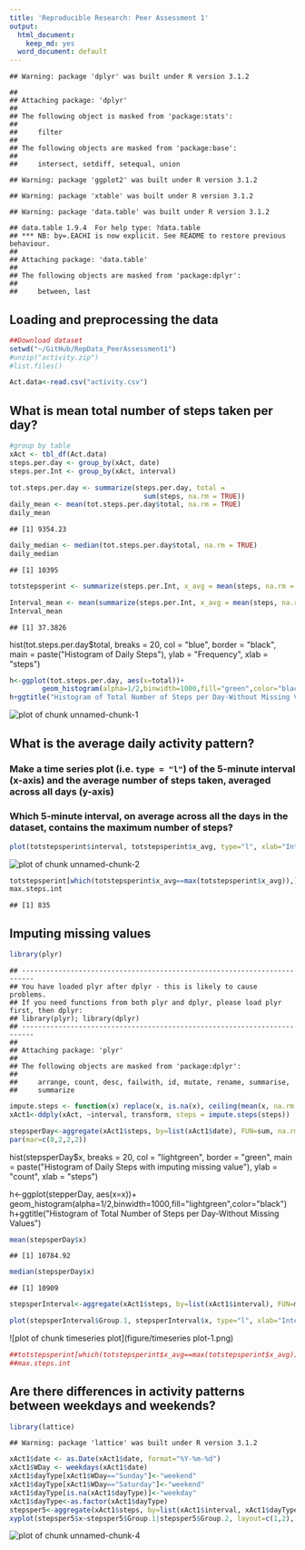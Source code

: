 ```yaml
---
title: 'Reproducible Research: Peer Assessment 1'
output:
  html_document:
    keep_md: yes
  word_document: default
---
```


```
## Warning: package 'dplyr' was built under R version 3.1.2
```

```
## 
## Attaching package: 'dplyr'
## 
## The following object is masked from 'package:stats':
## 
##     filter
## 
## The following objects are masked from 'package:base':
## 
##     intersect, setdiff, setequal, union
```

```
## Warning: package 'ggplot2' was built under R version 3.1.2
```

```
## Warning: package 'xtable' was built under R version 3.1.2
```

```
## Warning: package 'data.table' was built under R version 3.1.2
```

```
## data.table 1.9.4  For help type: ?data.table
## *** NB: by=.EACHI is now explicit. See README to restore previous behaviour.
## 
## Attaching package: 'data.table'
## 
## The following objects are masked from 'package:dplyr':
## 
##     between, last
```
## Loading and preprocessing the data

```r
##Download dataset
setwd("~/GitHub/RepData_PeerAssessment1")
#unzip("activity.zip")
#list.files()

Act.data<-read.csv("activity.csv")
```
## What is mean total number of steps taken per day?

```r
#group by table
xAct <- tbl_df(Act.data)
steps.per.day <- group_by(xAct, date)
steps.per.Int <- group_by(xAct, interval)

tot.steps.per.day <- summarize(steps.per.day, total = 
                                 sum(steps, na.rm = TRUE))
daily_mean <- mean(tot.steps.per.day$total, na.rm = TRUE)
daily_mean
```

```
## [1] 9354.23
```

```r
daily_median <- median(tot.steps.per.day$total, na.rm = TRUE)
daily_median
```

```
## [1] 10395
```

```r
totstepsperint <- summarize(steps.per.Int, x_avg = mean(steps, na.rm = TRUE))

Interval_mean <- mean(summarize(steps.per.Int, x_avg = mean(steps, na.rm = TRUE))$x_avg, na.rm = TRUE)
Interval_mean
```

```
## [1] 37.3826
```
hist(tot.steps.per.day$total, breaks = 20, col = "blue", border = "black", 
     main = paste("Histogram of Daily Steps"), ylab = "Frequency", xlab = "steps")

```r
h<-ggplot(tot.steps.per.day, aes(x=total))+
        geom_histogram(alpha=1/2,binwidth=1000,fill="green",color="black")
h+ggtitle("Histogram of Total Number of Steps per Day-Without Missing Values")
```

![plot of chunk unnamed-chunk-1](figure/unnamed-chunk-1-1.png) 

## What is the average daily activity pattern?
### Make a time series plot (i.e. `type = "l"`) of the 5-minute interval (x-axis) and the average number of steps taken, averaged across all days (y-axis)

### Which 5-minute interval, on average across all the days in the dataset, contains the maximum number of steps?


```r
plot(totstepsperint$interval, totstepsperint$x_avg, type="l", xlab="Interval", ylab="Number of Steps")
```

![plot of chunk unnamed-chunk-2](figure/unnamed-chunk-2-1.png) 

```r
totstepsperint[which(totstepsperint$x_avg==max(totstepsperint$x_avg)),]$interval -> max.steps.int
max.steps.int
```

```
## [1] 835
```
## Imputing missing values


```r
library(plyr)
```

```
## -------------------------------------------------------------------------
## You have loaded plyr after dplyr - this is likely to cause problems.
## If you need functions from both plyr and dplyr, please load plyr first, then dplyr:
## library(plyr); library(dplyr)
## -------------------------------------------------------------------------
## 
## Attaching package: 'plyr'
## 
## The following objects are masked from 'package:dplyr':
## 
##     arrange, count, desc, failwith, id, mutate, rename, summarise,
##     summarize
```

```r
impute.steps <- function(x) replace(x, is.na(x), ceiling(mean(x, na.rm = TRUE)))
xAct1<-ddply(xAct, ~interval, transform, steps = impute.steps(steps))

stepsperDay<-aggregate(xAct1$steps, by=list(xAct1$date), FUN=sum, na.rm=TRUE)
par(mar=c(8,2,2,2))
```
hist(stepsperDay$x, breaks = 20, col = "lightgreen", border = "green", 
     main = paste("Histogram of Daily Steps with imputing missing value"), ylab = "count", xlab = "steps")

h<-ggplot(stepperDay, aes(x=x))+
        geom_histogram(alpha=1/2,binwidth=1000,fill="lightgreen",color="black")
h+ggtitle("Histogram of Total Number of Steps per Day-Without Missing Values")

```r
mean(stepsperDay$x)
```

```
## [1] 10784.92
```

```r
median(stepsperDay$x)
```

```
## [1] 10909
```

```r
stepsperInterval<-aggregate(xAct1$steps, by=list(xAct1$interval), FUN=mean, na.rm=TRUE)
```

```r
plot(stepsperInterval$Group.1, stepsperInterval$x, type="l", xlab="Interval", ylab="Number of Steps")
```

![plot of chunk timeseries plot](figure/timeseries plot-1.png) 

```r
##totstepsperint[which(totstepsperint$x_avg==max(totstepsperint$x_avg)),]$interval -> max.steps.int
##max.steps.int
```

## Are there differences in activity patterns between weekdays and weekends?

```r
library(lattice)
```

```
## Warning: package 'lattice' was built under R version 3.1.2
```

```r
xAct1$date <- as.Date(xAct1$date, format="%Y-%m-%d")
xAct1$WDay <- weekdays(xAct1$date)
xAct1$dayType[xAct1$WDay=="Sunday"]<-"weekend"
xAct1$dayType[xAct1$WDay=="Saturday"]<-"weekend"
xAct1$dayType[is.na(xAct1$dayType)]<-"weekday"
xAct1$dayType<-as.factor(xAct1$dayType)
stepsper5<-aggregate(xAct1$steps, by=list(xAct1$interval, xAct1$dayType), FUN=mean, na.rm=TRUE)
xyplot(stepsper5$x~stepsper5$Group.1|stepsper5$Group.2, layout=c(1,2), type="l", xlab="Interval", ylab="Number of steps")
```

![plot of chunk unnamed-chunk-4](figure/unnamed-chunk-4-1.png) 
